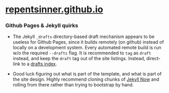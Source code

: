 # [repentsinner.github.io](https://repentsinner.github.io)

### Github Pages & Jekyll quirks

* The Jekyll `_drafts` directory-based draft mechanism appears to be useless for Github Pages, since it builds remotely (on github) instead of locally on a development system. Every automated remote build is run w/o the required `--drafts` flag. It is recommended to `tag` as `draft` instead, and keep the `draft` tag out of the site listings. Instead, direct-link to a [drafts index](https://repentsinner.github.io/drafts).

* Good luck figuring out what is part of the template, and what is part of the site design. Highly recommend cloning chunks of [Jekyll Now](https://github.com/barryclark/jekyll-now) and rolling from there rather than trying to bootstrap by hand.
